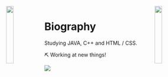 <img align='left' src='https://www.ffbegif.com/Zack/207001107%20Dance.gif' width='20%'>  
<img align='right' src='https://www.ffbegif.com/King%20Edgar%20of%20Figaro/206001907%20Win%20Before.gif' width='20%'>  

# Biography 
Studying JAVA, C++ and HTML / CSS.

⛏️ Working at new things! 
  
![](https://komarev.com/ghpvc/?username=danielex1999&color=white)
